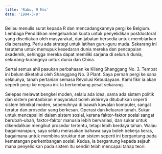 ```yaml
---
title: 'Rabu, 9 Mac'
date: '1994-3-9'
---
```


Beliau menulis surat kepada R dan mencadangkannya pergi ke Belgium. Lembaga Pendidikan mengeluarkan kuota untuk penyelidikan postdoctoral yang disediakan oleh masyarakat, dan jabatan bersedia untuk membiarkan dia bersaing. Perlu ada strategi untuk latihan guru-guru muda. Sekarang ini terutama untuk memupuk kesedaran dunia mereka dan pencapaian akademik, sehingga mereka dapat memiliki sarjana di seluruh dunia, sekurang-kurangnya untuk dunia dan China.

Sertai semua ahli pasukan perbahasan ke Kilang Shanggang No. 3. Tempat ini belum diketahui oleh Shanggang No. 3 Plant. Saya pernah pergi ke sana selalunya, tanah pertanian semasa Revolusi Kebudayaan. Kami fikir ia akan seperti pergi ke negara ini. Ia berkembang pesat sekarang.

Selepas melawat bengkel moden, selalu ada idea, sama ada sistem politik dan sistem pentadbiran masyarakat boleh akhirnya ditubuhkan seperti sistem teknikal moden, sepenuhnya di bawah kawalan komputer, sangat teratur dan prosedur yang berkesan. Operasi dan keluaran tanah. Sukar untuk mencapai ini dalam sistem sosial, kerana faktor-faktor sosial sangat berubah-ubah, faktor-faktor manusia lebih bervariasi, dan sukar untuk dikendalikan mengikut prosedur tertentu, tetapi lebih berdaya tahan. Walau bagaimanapun, saya selalu merasakan bahawa saya boleh bekerja keras, bagaimana untuk membina struktur dan sistem seperti ini bergantung pada kematangan perkembangan sosial. Kedua, ia bergantung kepada sejauh mana penyelidikan pada sistem itu sendiri telah mencapai tahap teori.

